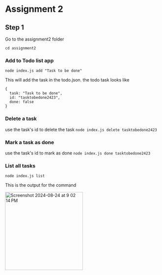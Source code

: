 # Assignment 2

## Step 1
Go to the assignment2 folder

`cd assignment2`
### Add to Todo list app

`node index.js add "Task to be done"`

This will add the task in the todo.json.
the todo task looks like 
```
{
  task: "Task to be done",
  id: "tasktobedone2423",
  done: false
}
```

### Delete a task
use the task's id to delete the task
`node index.js delete tasktobedone2423`

### Mark a task as done
use the task's id to mark as done
`node index.js done tasktobedone2423`

### List all tasks

`node index.js list`

This is the output for the command

<img width="253" alt="Screenshot 2024-08-24 at 9 02 14 PM" src="https://github.com/user-attachments/assets/4ed5edf4-4600-4306-8239-44f457a8a0e7">

